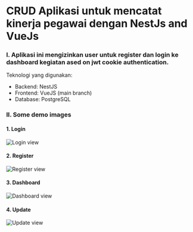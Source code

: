 # CRUD Aplikasi untuk mencatat kinerja pegawai dengan NestJs and VueJs


### I. Aplikasi ini mengizinkan user untuk register dan login ke dashboard kegiatan ased on jwt cookie authentication. 
Teknologi yang digunakan:
* Backend: NestJS
* Frontend: VueJS (main branch)
* Database: PostgreSQL

### II. Some demo images
#### 1. Login
![Login view](https://github.com/nguyenngochieu-hsgs/Complete_CRUDwithAuthentication_Application_NestJS_VueJS/blob/main/images/LoginView.PNG)

#### 2. Register
![Register view](https://github.com/nguyenngochieu-hsgs/Complete_CRUDwithAuthentication_Application_NestJS_VueJS/blob/main/images/RegisterView.PNG)

#### 3. Dashboard
![Dashboard view](https://github.com/nguyenngochieu-hsgs/Complete_CRUDwithAuthentication_Application_NestJS_VueJS/blob/main/images/DashboardView.PNG)

#### 4. Update
![Update view](https://github.com/nguyenngochieu-hsgs/Complete_CRUDwithAuthentication_Application_NestJS_VueJS/blob/main/images/UpdateView.PNG)

